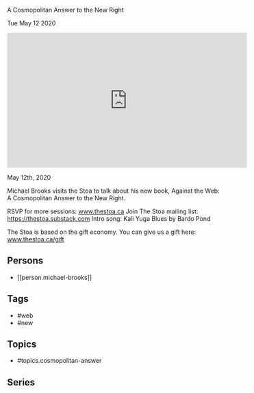 

 A Cosmopolitan Answer to the New Right

Tue May 12 2020

<iframe width="560" height="315" src="https://www.youtube.com/embed/B8hoYeYivOw" title="Against the Web: A Cosmopolitan Answer to the New Right w/ Michael Brooks" frameborder="0" allow="accelerometer; autoplay; clipboard-write; encrypted-media; gyroscope; picture-in-picture" allowfullscreen ></iframe>

May 12th, 2020

Michael Brooks visits the Stoa to talk about his new book, Against the Web: A Cosmopolitan Answer to the New Right.

RSVP for more sessions: www.thestoa.ca
Join The Stoa mailing list: https://thestoa.substack.com
Intro song: Kali Yuga Blues by Bardo Pond

The Stoa is based on the gift economy. You can give us a gift here: www.thestoa.ca/gift

## Persons

- [[person.michael-brooks]]

## Tags

- #web
- #new

## Topics

- #topics.cosmopolitan-answer

## Series



